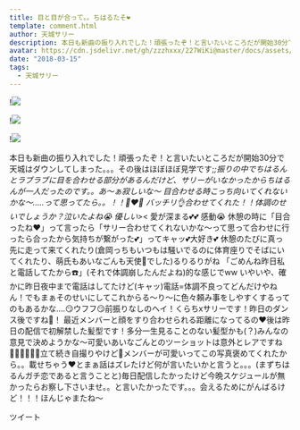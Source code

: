 ```yaml
---
title: 目と目が合って。。ちはるたそ❤️
template: comment.html
author: 天城サリー
description: 本日も新曲の振り入れでした！頑張ったぞ！と言いたいところだが開始30分で天城はダウンしてしまった。。。その後はほぼほぼ見学です;_;振りの中でちはるんとラブラブに目を合わせる部分があるんだけど、サリーが...
avatar: https://cdn.jsdelivr.net/gh/zzzhxxx/227WiKi@master/docs/assets/photo/avatar/sally.jpg
date: "2018-03-15"
tags:
  - 天城サリー
---
```


!![](https://cdn.jsdelivr.net/gh/227WiKi/227WiKi-image@master/blog-image/sally-2018-03-15_1.jpg)

!![](https://cdn.jsdelivr.net/gh/227WiKi/227WiKi-image@master/blog-image/sally-2018-03-15_2.jpg)

!![](https://cdn.jsdelivr.net/gh/227WiKi/227WiKi-image@master/blog-image/sally-2018-03-15_3.jpg)


本日も新曲の振り入れでした！頑張ったぞ！と言いたいところだが開始30分で天城はダウンしてしまった。。。その後はほぼほぼ見学です;_;振りの中でちはるんとラブラブに目を合わせる部分があるんだけど、サリーがいなかったからちはるんが一人だったのです。。あ〜ぁ寂しいな〜 目合わせる時こっち向いてくれないかな〜.....って思ってたら。。！！👀❤️👀 バッチリ👌合わせてくれた！！体調のせいでしょうか？泣いたよね😭 優しい>_< 愛が深まる💕💕 感動😭 休憩の時に「目合ったね❤️」って言ったら「サリー合わせてくれないかな〜って思って合わせに行ったら合ったから気持ちが繋がった💕」ってキャッ💕大好き💕 休憩のたびに真っ先に走って来てくれたり(倉岡っちもいつもは騒いでるのに体育座りでそばにいてくれたり、萌氏もあいなごんも天使👼でした)るりるりがね 「ごめんね昨日私と電話してたから☎️」(それで体調崩したんだよね)的な感じでww いやいや、確かに昨日夜中まで電話はしてたけど(キャッ)電話=体調不良ってどんだけやねん！でもまぁそのせいにしてこれからる〜り〜に色々頼み事をしやすくするってのもあるかな....😏ウフフ😏前振りなしのヘイ！くらちxサリーです！昨日のダンス後ですね💃！ 最近メンバーと顔をすり合わせられる距離になってるの❤️後は昨日の配信で初解禁した髪型です！多分一生見ることのない髪型かも(？)みんなの意見で決めようかな〜可愛いあいなごんとのツーショットは意外とレアですね👮‍♂️👮‍♂️👮‍♂️立て続き自撮りやけど🤳メンバーが可愛いってこの写真褒めてくれたから。。載せちゃう❤️とまぁ話はズレたけど何が言いたいかと言うと。。。(まずちはるんガチ恋であると言うことと)毎日配信したかったけど今晩スケジュールが無かったらお察し下さいませ。。と言いたかったです。。。会えるためにがんばるけど！！！ほんじゃまたね〜


ツイート



